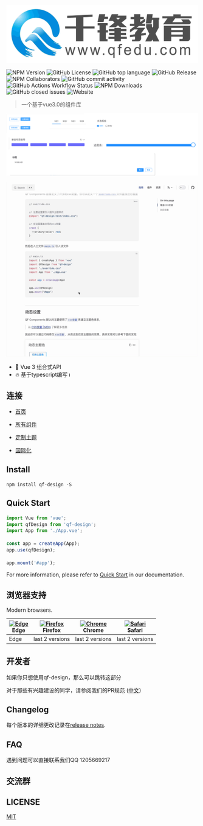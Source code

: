<p align="center">
  <img src="./docs/public/logo1.png">
</p>

![NPM Version](https://img.shields.io/npm/v/qf-design-test)
![GitHub License](https://img.shields.io/github/license/qf-design-test/qf-design-test)
![GitHub top language](https://img.shields.io/github/languages/top/qf-design-test/qf-design-test)
![GitHub Release](https://img.shields.io/github/v/release/qf-design-test/qf-design-test)
![NPM Collaborators](https://img.shields.io/npm/collaborators/qf-design-test)
![GitHub commit activity](https://img.shields.io/github/commit-activity/m/qf-design-test/qf-design-test)
![GitHub Actions Workflow Status](https://img.shields.io/github/actions/workflow/status/qf-design-test/qf-design-test/publish-docs-deploy.yml)
![NPM Downloads](https://img.shields.io/npm/dw/qf-design-test)
![GitHub closed issues](https://img.shields.io/github/issues-closed-raw/qf-design-test/qf-design-test)
![Website](https://img.shields.io/website?url=https%3A%2F%2Fqf-design-test.github.io%2Fqf-design-test%2F)


> 一个基于vue3.0的组件库


![组件集合](./docs/public/components.png)


![示例](./docs/public/readme.gif)

- 💪 Vue 3 组合式API
- 🔥 基于typescript编写
ı
## 连接

- [首页](https://qf-design-test.github.io/qf-design-test/)
- [所有组件](https://qf-design-test.github.io/qf-design-test/component/button/)

- [定制主题]()
- [国际化](暂无)

## Install

```shell
npm install qf-design -S
```

## Quick Start

```javascript
import Vue from 'vue';
import qfDesign from 'qf-design';
import App from './App.vue';

const app = createApp(App);
app.use(qfDesign);

app.mount('#app');
```

For more information, please refer to [Quick Start](http://element.eleme.io/#/en-US/component/quickstart) in our documentation.

## 浏览器支持

Modern browsers.

| [<img src="https://raw.githubusercontent.com/alrra/browser-logos/master/src/edge/edge_48x48.png" alt="Edge" width="24px" height="24px" />](http://godban.github.io/browsers-support-badges/)<br>Edge | [<img src="https://raw.githubusercontent.com/alrra/browser-logos/master/src/firefox/firefox_48x48.png" alt="Firefox" width="24px" height="24px" />](http://godban.github.io/browsers-support-badges/)<br>Firefox | [<img src="https://raw.githubusercontent.com/alrra/browser-logos/master/src/chrome/chrome_48x48.png" alt="Chrome" width="24px" height="24px" />](http://godban.github.io/browsers-support-badges/)<br>Chrome | [<img src="https://raw.githubusercontent.com/alrra/browser-logos/master/src/safari/safari_48x48.png" alt="Safari" width="24px" height="24px" />](http://godban.github.io/browsers-support-badges/)<br>Safari | 
| --- | --- | --- | --- |
| Edge | last 2 versions | last 2 versions | last 2 versions   |                                                                                                                                                                                         | last 2 versions |


## 开发者

如果你只想使用qf-design，那么可以跳转这部分

对于那些有兴趣建设的同学，请参阅我们的PR规范
([中文](https://github.com/ElemeFE/element/blob/master/.github/CONTRIBUTING.zh-CN.md)）

## Changelog

每个版本的详细更改记录在[release notes](https://github.com/qf-design-test/qf-design-test/releases).

## FAQ

遇到问题可以直接联系我们QQ 1205669217

## 交流群

<!-- 使用微信扫描二维码

<img alt="Join Discusion Group" src="./assets/code.jpg" width="300"> -->

## LICENSE

[MIT](LICENSE)
